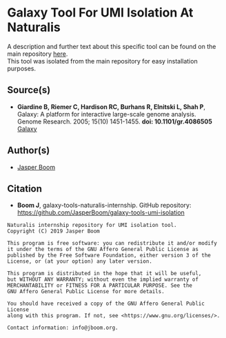 # Galaxy Tool For UMI Isolation At Naturalis
A description and further text about this specific tool can be found on the main repository [here](https://github.com/JasperBoom/galaxy-tools-naturalis-internship).  
This tool was isolated from the main repository for easy installation purposes.

## Source(s)
* __Giardine B, Riemer C, Hardison RC, Burhans R, Elnitski L, Shah P__,  
  Galaxy: A platform for interactive large-scale genome analysis.  
  Genome Research. 2005; 15(10) 1451-1455. __doi: 10.1101/gr.4086505__  
  [Galaxy](https://www.galaxyproject.org/)

## Author(s)
* [Jasper Boom](https://github.com/JasperBoom)

## Citation
* __Boom J__, galaxy-tools-naturalis-internship. 
  GitHub repository: https://github.com/JasperBoom/galaxy-tools-umi-isolation

```
Naturalis internship repository for UMI isolation tool.
Copyright (C) 2019 Jasper Boom

This program is free software: you can redistribute it and/or modify
it under the terms of the GNU Affero General Public License as
published by the Free Software Foundation, either version 3 of the
License, or (at your option) any later version.

This program is distributed in the hope that it will be useful,
but WITHOUT ANY WARRANTY; without even the implied warranty of
MERCHANTABILITY or FITNESS FOR A PARTICULAR PURPOSE. See the
GNU Affero General Public License for more details.

You should have received a copy of the GNU Affero General Public License
along with this program. If not, see <https://www.gnu.org/licenses/>.

Contact information: info@jboom.org.
```
